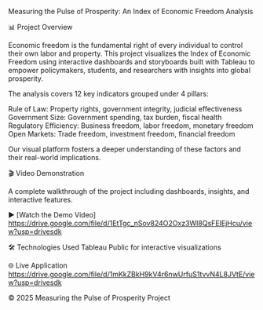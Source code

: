 Measuring the Pulse of Prosperity: An Index of Economic Freedom Analysis

📊 Project Overview

Economic freedom is the fundamental right of every individual to control their own labor and property. This project visualizes the Index of Economic Freedom using interactive dashboards and storyboards built with Tableau to empower policymakers, students, and researchers with insights into global prosperity.

The analysis covers 12 key indicators grouped under 4 pillars:

Rule of Law: Property rights, government integrity, judicial effectiveness
Government Size: Government spending, tax burden, fiscal health
Regulatory Efficiency: Business freedom, labor freedom, monetary freedom
Open Markets: Trade freedom, investment freedom, financial freedom

Our visual platform fosters a deeper understanding of these factors and their real-world implications.

🎬 Video Demonstration

A complete walkthrough of the project including dashboards, insights, and interactive features.

▶️ [Watch the Demo Video]
https://drive.google.com/file/d/1EtTgc_nSov824O2Oxz3WI8QsFEIEjHcu/view?usp=drivesdk

🛠️ Technologies Used
Tableau Public for interactive visualizations

🌐 Live Application
https://drive.google.com/file/d/1mKkZBkH9kV4r6nwUrfuS1tvvN4L8JVtE/view?usp=drivesdk

© 2025 Measuring the Pulse of Prosperity Project
